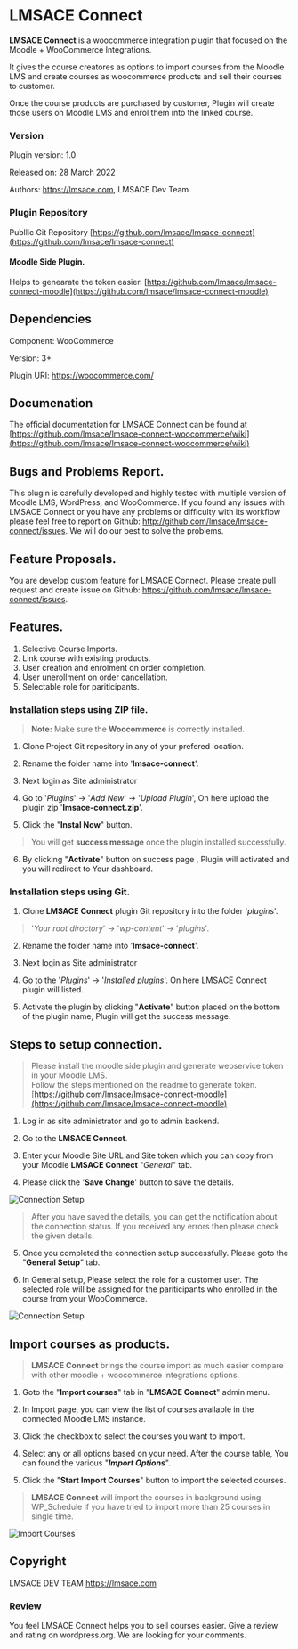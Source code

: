 
LMSACE Connect
==================

**LMSACE Connect** is a woocommerce integration plugin that focused on the Moodle + WooCommerce Integrations.

It gives the course creatores as options to import courses from the Moodle LMS and create courses as woocommerce products and sell their courses to customer.

Once the course products are purchased by customer, Plugin will create those users on Moodle LMS and enrol them into the linked course.


### Version

Plugin version: 1.0

Released on: 28 March 2022

Authors: https://lmsace.com, LMSACE Dev Team

### Plugin Repository

Publlic Git Repository
[https://github.com/lmsace/lmsace-connect](https://github.com/lmsace/lmsace-connect)

#### Moodle Side Plugin.
Helps to genearate the token easier.
[https://github.com/lmsace/lmsace-connect-moodle](https://github.com/lmsace/lmsace-connect-moodle)

## Dependencies

Component: WooCommerce

Version: 3+

Plugin URI: https://woocommerce.com/

## Documenation

The official documentation for LMSACE Connect can be found at [https://github.com/lmsace/lmsace-connect-woocommerce/wiki](https://github.com/lmsace/lmsace-connect-woocommerce/wiki)

## Bugs and Problems Report.

This plugin is carefully developed and highly tested with multiple version of Moodle LMS, WordPress, and WooCommerce. If you found any issues with LMSACE Connect or you have any problems or difficulty with its workflow please feel free to report on Github: http://github.com/lmsace/lmsace-connect/issues. We will do our best to solve the problems.

## Feature Proposals.

You are develop custom feature for LMSACE Connect. Please create pull request and create issue on Github: https://github.com/lmsace/lmsace-connect/issues.


## Features.

1. Selective Course Imports.
2. Link course with existing products.
3. User creation and enrolment on order completion.
3. User unerollment on order cancellation.
4. Selectable role for pariticipants.


### Installation steps using ZIP file.

> **Note:** Make sure the **Woocommerce** is correctly installed.

1. Clone Project Git repository in any of your prefered location.

2. Rename the folder name into '**lmsace-connect**'.

3. Next login as Site administrator

4. Go to '*Plugins*' -> '*Add New*' -> '*Upload Plugin*', On here upload the plugin zip '**lmsace-connect.zip**'.

5. Click the "**Instal Now**" button.


> You will get **success message** once the plugin installed successfully.


6. By clicking "**Activate**" button on success page , Plugin will activated and you will redirect to Your dashboard.


### Installation steps using Git.


1. Clone **LMSACE Connect** plugin Git repository into the folder '*plugins*'.

> '*Your root diroctory*' -> '*wp-content*' -> '*plugins*'.

2. Rename the folder name into '**lmsace-connect**'.

3. Next login as Site administrator

4. Go to the '*Plugins*' -> '*Installed plugins*'. On here LMSACE Connect plugin will listed.

5. Activate the plugin by clicking "**Activate**" button placed on the bottom of the plugin name, Plugin will get the success message.


## Steps to setup connection.

> Please install the moodle side plugin and generate webservice token in your Moodle LMS.<br> Follow the steps mentioned on the readme to generate token. [https://github.com/lmsace/lmsace-connect-moodle](https://github.com/lmsace/lmsace-connect-moodle)

1. Log in as site administrator and go to admin backend.

2. Go to the **LMSACE Connect**.

3. Enter your Moodle Site URL and Site token which you can copy from your Moodle **LMSACE Connect** "*General*" tab.

4. Please click the '**Save Change**' button to save the details.

![Connection Setup](https://www.lmsace.com/docs/lmsace-connect/images/connection-setup.png)

> After you have saved the details, you can get the notification about the connection status. If you received any errors then please check the given details.

5. Once you completed the connection setup successfully. Please goto the "**General Setup**" tab.

6. In General setup, Please select the role for a customer user. The selected role will be assigned for the pariticipants who enrolled in the course from your WooCommerce.

![Connection Setup](https://www.lmsace.com/docs/lmsace-connect/images/general-setup.png)

## Import courses as products.


> **LMSACE Connect** brings the course import as much easier compare with other moodle + woocommerce integrations options.

1. Goto the "**Import courses**" tab in "**LMSACE Connect**" admin menu.

2. In Import page, you can view the list of courses available in the connected Moodle LMS instance.

3. Click the checkbox to select the courses you want to import.

4. Select any or all options based on your need. After the course table, You can found the various "***Import Options***".

5. Click the "**Start Import Courses**" button to import the selected courses.

> **LMSACE Connect** will import the courses in background using WP_Schedule if you have tried to import more than 25 courses in single time.

![Import Courses](https://www.lmsace.com/docs/lmsace-connect/images/import-course.png)


## Copyright

LMSACE DEV TEAM https://lmsace.com

### Review

You feel LMSACE Connect helps you to sell courses easier. Give a review and rating on wordpress.org. We are looking for your comments.

